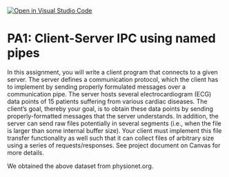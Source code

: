 [![Open in Visual Studio Code](https://classroom.github.com/assets/open-in-vscode-f059dc9a6f8d3a56e377f745f24479a46679e63a5d9fe6f495e02850cd0d8118.svg)](https://classroom.github.com/online_ide?assignment_repo_id=5621856&assignment_repo_type=AssignmentRepo)
# PA1: Client-Server IPC using named pipes

In this assignment, you will write a client program that connects to a given server. The server defines a communication protocol, which the client has to implement by sending properly formulated messages over a communication pipe. The server hosts several electrocardiogram (ECG) data points of 15 patients suffering from various cardiac diseases. The client’s goal, thereby your goal, is to obtain these data points by sending properly-formatted messages that the server understands. In addition, the server can send raw files potentially in several segments (i.e., when the file is larger than some internal buffer size). Your client must implement this file transfer functionality as well such that it can collect files of arbitrary size using a series of requests/responses.  See project document on Canvas for more details.

We obtained the above dataset from physionet.org. 
